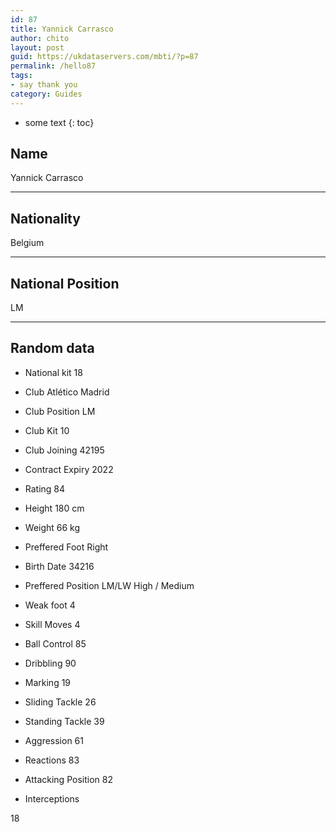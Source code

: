 ```yaml
---
id: 87
title: Yannick Carrasco
author: chito
layout: post
guid: https://ukdataservers.com/mbti/?p=87
permalink: /hello87
tags:
- say thank you
category: Guides
---
```


* some text
{: toc}


## Name  
Yannick Carrasco 

* * *

## Nationality  
Belgium 

* * *

## National Position  
LM 

* * *

## Random data 

  * National kit 
18 

  * Club 
Atlético Madrid 

  * Club Position 
LM 

  * Club Kit 
10 

  * Club Joining 
42195 

  * Contract Expiry 
2022 

  * Rating 
84 

  * Height 
180 cm 

  * Weight 
66 kg 

  * Preffered Foot 
Right 

  * Birth Date 
34216 

  * Preffered Position 
LM/LW High / Medium 

  * Weak foot 
4 

  * Skill Moves 
4 

  * Ball Control 
85 

  * Dribbling 
90 

  * Marking 
19 

  * Sliding Tackle 
26 

  * Standing Tackle 
39 

  * Aggression 
61 

  * Reactions 
83 

  * Attacking Position 
82 

  * Interceptions 

18